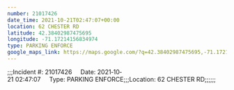 ```yaml
---
number: 21017426
date_time: 2021-10-21T02:47:07+00:00
location: 62 CHESTER RD
latitude: 42.38402987475695
longitude: -71.17214156834974
type: PARKING ENFORCE
google_maps_link: https://maps.google.com/?q=42.38402987475695,-71.17214156834974
---
```


;;;Incident #: 21017426     Date: 2021‐10‐21 02:47:07     Type: PARKING ENFORCE;;;Location: 62 CHESTER RD;;;;;;
